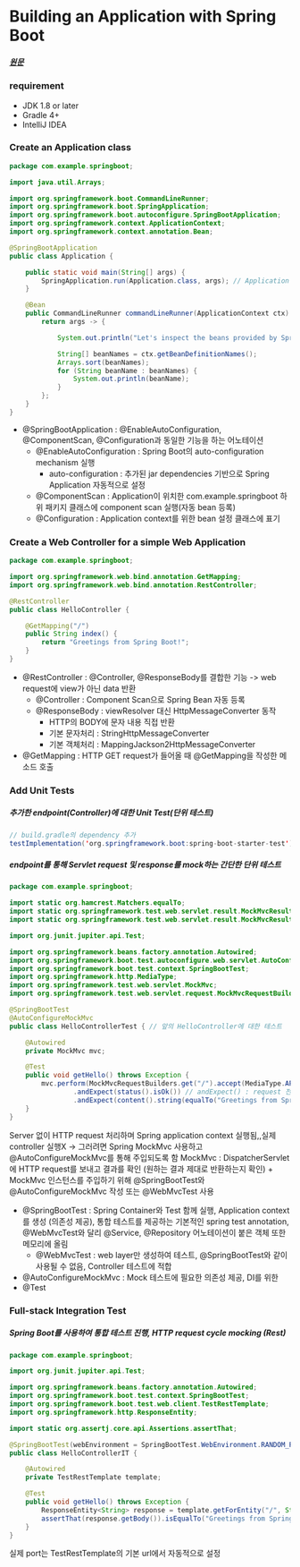 # Building an Application with Spring Boot

##### [원문](https://spring.io/guides/gs/spring-boot/)

### requirement     
+ JDK 1.8 or later       
+ Gradle 4+     
+ IntelliJ IDEA        

### Create an Application class
```java
package com.example.springboot;

import java.util.Arrays;

import org.springframework.boot.CommandLineRunner;
import org.springframework.boot.SpringApplication;
import org.springframework.boot.autoconfigure.SpringBootApplication;
import org.springframework.context.ApplicationContext;
import org.springframework.context.annotation.Bean;

@SpringBootApplication
public class Application {

	public static void main(String[] args) {
		SpringApplication.run(Application.class, args); // Application 실행
	}

	@Bean
	public CommandLineRunner commandLineRunner(ApplicationContext ctx) {
		return args -> {

			System.out.println("Let's inspect the beans provided by Spring Boot:");

			String[] beanNames = ctx.getBeanDefinitionNames();
			Arrays.sort(beanNames);
			for (String beanName : beanNames) {
				System.out.println(beanName);
			}
		};
	}
}
```
+ @SpringBootApplication : @EnableAutoConfiguration, @ComponentScan, @Configuration과 동일한 기능을 하는 어노테이션        
	+ @EnableAutoConfiguration : Spring Boot의 auto-configuration mechanism 실행 
 		+ auto-configuration : 추가된 jar dependencies 기반으로 Spring Application 자동적으로 설정
 	+ @ComponentScan : Application이 위치한 com.example.springboot 하위 패키지 클래스에 component scan 실행(자동 bean 등록)
 	+ @Configuration : Application context를 위한 bean 설정 클래스에 표기
                
### Create a Web Controller for a simple Web Application
```java
package com.example.springboot;

import org.springframework.web.bind.annotation.GetMapping;
import org.springframework.web.bind.annotation.RestController;

@RestController
public class HelloController {

	@GetMapping("/")
	public String index() {
		return "Greetings from Spring Boot!";
	}
}
``` 
    
+ @RestController : @Controller, @ResponseBody를 결합한 기능 -> web request에 view가 아닌 data 반환
	+ @Controller : Component Scan으로 Spring Bean 자동 등록
	+ @ResponseBody : viewResolver 대신 HttpMessageConverter 동작
		+ HTTP의 BODY에 문자 내용 직접 반환
		+ 기본 문자처리 : StringHttpMessageConverter
		+ 기본 객체처리 : MappingJackson2HttpMessageConverter
+ @GetMapping : HTTP GET request가 들어올 때 @GetMapping을 작성한 메소드 호출    

### Add Unit Tests
##### 추가한 endpoint(Controller)에 대한 Unit Test(단위 테스트)
```java
// build.gradle의 dependency 추가
testImplementation('org.springframework.boot:spring-boot-starter-test') // Junit4 사용을 위함
```      
##### endpoint를 통해 Servlet request 및 response를 mock하는 간단한 단위 테스트 
```java
package com.example.springboot;

import static org.hamcrest.Matchers.equalTo;
import static org.springframework.test.web.servlet.result.MockMvcResultMatchers.content;
import static org.springframework.test.web.servlet.result.MockMvcResultMatchers.status;

import org.junit.jupiter.api.Test;

import org.springframework.beans.factory.annotation.Autowired;
import org.springframework.boot.test.autoconfigure.web.servlet.AutoConfigureMockMvc;
import org.springframework.boot.test.context.SpringBootTest;
import org.springframework.http.MediaType;
import org.springframework.test.web.servlet.MockMvc;
import org.springframework.test.web.servlet.request.MockMvcRequestBuilders;

@SpringBootTest
@AutoConfigureMockMvc
public class HelloControllerTest { // 앞의 HelloController에 대한 테스트

	@Autowired
	private MockMvc mvc;

	@Test
	public void getHello() throws Exception {
		mvc.perform(MockMvcRequestBuilders.get("/").accept(MediaType.APPLICATION_JSON)) // perform() : requeset 전송, accept(MediaType.APPLICATION_JSON) : response JSON으로 반환
				.andExpect(status().isOk()) // andExpect() : request 전송 결과(response)를 검증 및 확인, isOk() : 상태 코드 200
				.andExpect(content().string(equalTo("Greetings from Spring Boot!"))); // content() : response 정보 검증
	}
}
```
Server 없이 HTTP request 처리하며 Spring application context 실행됨,,실제 controller 실행X
-> 그러려면 Spring MockMvc 사용하고 @AutoConfigureMockMvc를 통해 주입되도록 함
MockMvc : DispatcherServlet에 HTTP request를 보내고 결과를 확인 (원하는 결과 제대로 반환하는지 확인)
	+ MockMvc 인스턴스를 주입하기 위해 @SpringBootTest와 @AutoConfigureMockMvc 작성 또는 @WebMvcTest 사용
+ @SpringBootTest : Spring Container와 Test 함께 실행, Application context를 생성 (의존성 제공), 통합 테스트를 제공하는 기본적인 spring test annotation, @WebMvcTest와 달리 @Service, @Repository 어노테이션이 붙은 객체 또한 메모리에 올림
	+ @WebMvcTest : web layer만 생성하여 테스트, @SpringBootTest와 같이 사용될 수 없음, Controller 테스트에 적합
+ @AutoConfigureMockMvc : Mock 테스트에 필요한 의존성 제공, DI를 위한 
+ @Test 

### Full-stack Integration Test
##### Spring Boot를 사용하여 통합 테스트 진행, HTTP request cycle mocking (Rest)
```java
package com.example.springboot;

import org.junit.jupiter.api.Test;

import org.springframework.beans.factory.annotation.Autowired;
import org.springframework.boot.test.context.SpringBootTest;
import org.springframework.boot.test.web.client.TestRestTemplate;
import org.springframework.http.ResponseEntity;

import static org.assertj.core.api.Assertions.assertThat;

@SpringBootTest(webEnvironment = SpringBootTest.WebEnvironment.RANDOM_PORT) // 내장된 server가 임의의 port로 시작 -> 실제 Servlet 환경 구성,,처럼? Default : Mock 서블릿 환경으로 Server 구동 X
public class HelloControllerIT {

	@Autowired
	private TestRestTemplate template;

    @Test
    public void getHello() throws Exception {
        ResponseEntity<String> response = template.getForEntity("/", String.class);
        assertThat(response.getBody()).isEqualTo("Greetings from Spring Boot!");
    }
}
```
     
실제 port는 TestRestTemplate의 기본 url에서 자동적으로 설정
